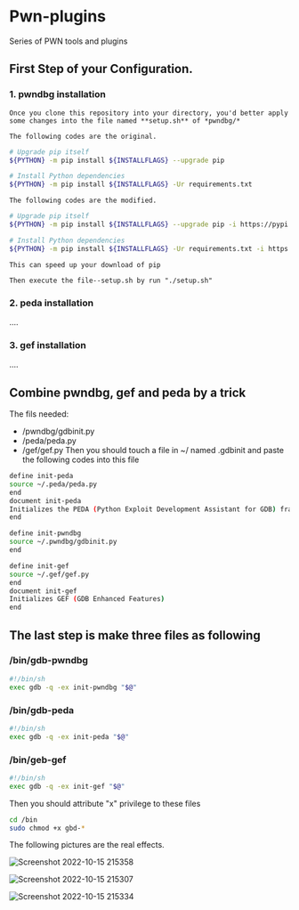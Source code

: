# Pwn-plugins
Series of PWN tools and plugins

## First Step of your Configuration.
### 1. pwndbg installation
	Once you clone this repository into your directory, you'd better apply some changes into the file named **setup.sh** of *pwndbg/*  

	The following codes are the original.
```Bash
# Upgrade pip itself
${PYTHON} -m pip install ${INSTALLFLAGS} --upgrade pip

# Install Python dependencies
${PYTHON} -m pip install ${INSTALLFLAGS} -Ur requirements.txt

```
	The following codes are the modified.
```Bash
# Upgrade pip itself
${PYTHON} -m pip install ${INSTALLFLAGS} --upgrade pip -i https://pypi.tuna.tsinghua.edu.cn/simple/

# Install Python dependencies
${PYTHON} -m pip install ${INSTALLFLAGS} -Ur requirements.txt -i https://pypi.tuna.tsinghua.edu.cn/simple/
```
	This can speed up your download of pip

	Then execute the file--setup.sh by run "./setup.sh"

### 2. peda installation
....
### 3. gef installation
....

## Combine pwndbg, gef and peda by a trick
The fils needed:
- /pwndbg/gdbinit.py
- /peda/peda.py
- /gef/gef.py
    Then you should touch a file in ~/ named .gdbinit and paste the following codes into this file
```Bash
define init-peda
source ~/.peda/peda.py
end
document init-peda
Initializes the PEDA (Python Exploit Development Assistant for GDB) framework
end

define init-pwndbg
source ~/.pwndbg/gdbinit.py
end

define init-gef
source ~/.gef/gef.py
end
document init-gef
Initializes GEF (GDB Enhanced Features)
end
```
## The last step is make three files as following
### /bin/gdb-pwndbg
```Bash
#!/bin/sh
exec gdb -q -ex init-pwndbg "$@"
```
### /bin/gdb-peda
```Bash
#!/bin/sh
exec gdb -q -ex init-peda "$@"
```
### /bin/geb-gef
```Bash
#!/bin/sh
exec gdb -q -ex init-gef "$@"
```
Then you should attribute "x" privilege to these files
```Bash
cd /bin
sudo chmod +x gbd-*
```
The following pictures are the real effects.

![Screenshot 2022-10-15 215358](https://user-images.githubusercontent.com/115911851/196018763-36f466e2-f52f-4819-8f9a-5cfb0d178720.png)

![Screenshot 2022-10-15 215307](https://user-images.githubusercontent.com/115911851/196018754-3aa7b0b6-0db4-41d7-be8c-81b169ff38f4.png)

![Screenshot 2022-10-15 215334](https://user-images.githubusercontent.com/115911851/196018755-8974a5c4-7ecc-4ce1-a50b-0d5e785b49ed.png)

